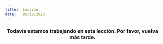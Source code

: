 ```yaml
---
title:  Lección
date:   06/12/2020
---
```


### <center>Todavía estamos trabajando en esta lección. Por favor, vuelva más tarde.</center>